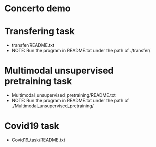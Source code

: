 # Concerto demo
# Transfering task
- transfer/README.txt
- NOTE: Run the program in README.txt under the path of ./transfer/
# Multimodal unsupervised pretraining task
- Multimodal_unsupervised_pretraining/README.txt
- NOTE: Run the program in README.txt under the path of ./Multimodal_unsupervised_pretraining/

# Covid19 task
- Covid19_task/README.txt
